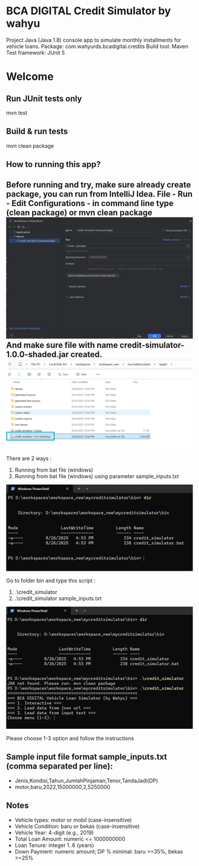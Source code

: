 BCA DIGITAL Credit Simulator by wahyu
=========================

Project Java (Java 1.8) console app to simulate monthly installments for vehicle loans.
Package: com.wahyurds.bcadigital.credits
Build tool: Maven
Test framework: JUnit 5

# Welcome

Run JUnit tests only
-
mvn test

Build & run tests
-
mvn clean package

How to running this app?
---
Before running and try, make sure already create package, you can run from IntelliJ Idea.
File - Run - Edit Configurations - in command line type (clean package) or mvn clean package
![Logo](images\intellij.jpg)
And make sure file with name credit-simulator-1.0.0-shaded.jar created.
![Logo](images\explorer.jpg)
---
There are 2 ways :
1. Running from bat file (windows)
2. Running from bat file (windows) using parameter sample_inputs.txt

![Logo](images\cmd.jpg)

Go to folder bin and type this script : 
1. .\credit_simulator
2. .\credit_simulator sample_inputs.txt 

![Logo](images\cmd2.jpg)

Please choose 1-3 option and follow the instructions

Sample input file format sample_inputs.txt (comma separated per line):
-
- Jenis,Kondisi,Tahun,JumlahPinjaman,Tenor,TandaJadi(DP)
- motor,baru,2022,15000000,2,5250000

Notes
-----
- Vehicle types: motor or mobil (case-insensitive)
- Vehicle Condition: baru or bekas (case-insensitive)
- Vehicle Year: 4-digit (e.g., 2019)
- Total Loan Amount: numeric <= 1000000000
- Loan Tenure: integer 1..6 (years)
- Down Payment: numeric amount; DP % minimal: baru >=35%, bekas >=25%

